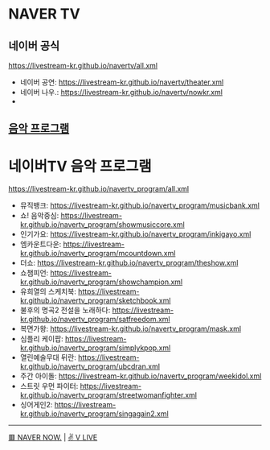 # NAVER TV

## 네이버 공식
https://livestream-kr.github.io/navertv/all.xml
- 네이버 공연: https://livestream-kr.github.io/navertv/theater.xml
- 네이버 나우.: https://livestream-kr.github.io/navertv/nowkr.xml
- 
## [음악 프로그램](https://github.com/LIVESTREAM-KR/navertv_program)
# 네이버TV 음악 프로그램
https://livestream-kr.github.io/navertv_program/all.xml
- 뮤직뱅크: https://livestream-kr.github.io/navertv_program/musicbank.xml
- 쇼! 음악중심: https://livestream-kr.github.io/navertv_program/showmusiccore.xml
- 인기가요: https://livestream-kr.github.io/navertv_program/inkigayo.xml
- 엠카운트다운: https://livestream-kr.github.io/navertv_program/mcountdown.xml
- 더쇼: https://livestream-kr.github.io/navertv_program/theshow.xml
- 쇼챔피언: https://livestream-kr.github.io/navertv_program/showchampion.xml
- 유희열의 스케치북: https://livestream-kr.github.io/navertv_program/sketchbook.xml
- 불후의 명곡2 전설을 노래하다: https://livestream-kr.github.io/navertv_program/satfreedom.xml
- 복면가왕: https://livestream-kr.github.io/navertv_program/mask.xml
- 심플리 케이팝: https://livestream-kr.github.io/navertv_program/simplykpop.xml
- 열린예술무대 뒤란: https://livestream-kr.github.io/navertv_program/ubcdran.xml
- 주간 아이돌: https://livestream-kr.github.io/navertv_program/weekidol.xml
- 스트릿 우먼 파이터: https://livestream-kr.github.io/navertv_program/streetwomanfighter.xml
- 싱어게인2: https://livestream-kr.github.io/navertv_program/singagain2.xml

---

[🟥 NAVER NOW.](https://github.com/LIVESTREAM-KR/navernow) | [✌ V LIVE](https://github.com/LIVESTREAM-KR/vlive)
